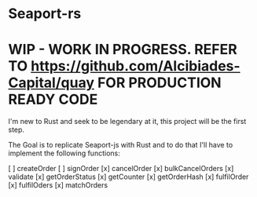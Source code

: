 # Seaport-rs 

# WIP - WORK IN PROGRESS. REFER TO https://github.com/Alcibiades-Capital/quay FOR PRODUCTION READY CODE

I'm new to Rust and seek to be legendary at it, this project will be the first step.

The Goal is to replicate Seaport-js with Rust and to do that I'll have to implement the following functions:

[ ] createOrder
[ ] signOrder
[x] cancelOrder
[x] bulkCancelOrders
[x] validate
[x] getOrderStatus
[x] getCounter
[x] getOrderHash
[x] fulfilOrder
[x] fulfilOders
[x] matchOrders
